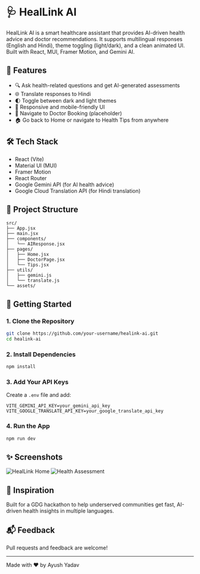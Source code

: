 # 🩺 HealLink AI

HealLink AI is a smart healthcare assistant that provides AI-driven health advice and doctor recommendations. It supports multilingual responses (English and Hindi), theme toggling (light/dark), and a clean animated UI. Built with React, MUI, Framer Motion, and Gemini AI.

## 🚀 Features

- 🔍 Ask health-related questions and get AI-generated assessments
- 🌐 Translate responses to Hindi
- 🌓 Toggle between dark and light themes
- 📱 Responsive and mobile-friendly UI
- 📅 Navigate to Doctor Booking (placeholder)
- 🏠 Go back to Home or navigate to Health Tips from anywhere

## 🛠️ Tech Stack

- React (Vite)
- Material UI (MUI)
- Framer Motion
- React Router
- Google Gemini API (for AI health advice)
- Google Cloud Translation API (for Hindi translation)

## 📂 Project Structure

```
src/
├── App.jsx
├── main.jsx
├── components/
│   └── AIResponse.jsx
├── pages/
│   ├── Home.jsx
│   ├── DoctorPage.jsx
│   └── Tips.jsx
├── utils/
│   ├── gemini.js
│   └── translate.js
└── assets/
```

## 🔧 Getting Started

### 1. Clone the Repository

```bash
git clone https://github.com/your-username/healink-ai.git
cd healink-ai
```

### 2. Install Dependencies

```bash
npm install
```

### 3. Add Your API Keys

Create a `.env` file and add:

```
VITE_GEMINI_API_KEY=your_gemini_api_key
VITE_GOOGLE_TRANSLATE_API_KEY=your_google_translate_api_key
```

### 4. Run the App

```bash
npm run dev
```

## ✨ Screenshots

![HealLink Home](screenshots/home.png)
![Health Assessment](screenshots/assessment.png)

## 🧠 Inspiration

Built for a GDG hackathon to help underserved communities get fast, AI-driven health insights in multiple languages.

## 📬 Feedback

Pull requests and feedback are welcome!

---

Made with ❤️ by Ayush Yadav
